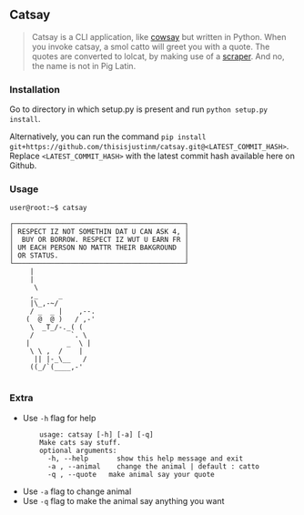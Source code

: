 ## Catsay
>Catsay is a CLI application, like [cowsay](https://github.com/schacon/cowsay) but written in Python.
When you invoke catsay, a smol catto will greet you with a quote. The quotes are converted to lolcat, by making use of a [scraper](https://gist.github.com/thisisjustinm/bfcc14f04ea1f55d15e0ef44be6f483f). And no, the name is not in Pig Latin.

### Installation
Go to directory in which setup.py is present and run ```python setup.py install```.

Alternatively, you can run the command ```pip install git+https://github.com/thisisjustinm/catsay.git@<LATEST_COMMIT_HASH>```. Replace ```<LATEST_COMMIT_HASH>``` with the latest commit hash available here on Github.

### Usage
```user@root:~$ catsay```

```
┌──────────────────────────────────────────┐
│ RESPECT IZ NOT SOMETHIN DAT U CAN ASK 4, │
│  BUY OR BORROW. RESPECT IZ WUT U EARN FR │
│ UM EACH PERSON NO MATTR THEIR BAKGROUND  │
│ OR STATUS.                               │
└──────────────────────────────────────────┘
     |
     |
      \
     ,_     _
     |\_,-~/
     / _  _ |    ,--.
    (  @  @ )   / ,-'
     \  _T_/-._( (
     /         `. \
    |         _  \ |
     \ \ ,  /    |
      || |-_\__   /
     ((_/`(____,-'
    
```

### Extra

* Use ```-h``` flag for help
    ```
        usage: catsay [-h] [-a] [-q]
        Make cats say stuff.
        optional arguments:
          -h, --help       show this help message and exit
          -a , --animal    change the animal | default : catto
          -q , --quote   make animal say your quote
    ```
 * Use ```-a``` flag to change animal
 * Use ```-q``` flag to make the animal say anything you want

